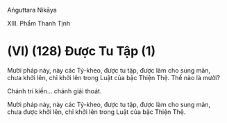 Aṅguttara Nikāya

XIII. Phẩm Thanh Tịnh

# (VI) (128) Ðược Tu Tập (1)

Mười pháp này, này các Tỷ-kheo, được tu tập, được làm cho sung mãn, chưa khởi lên, chỉ khởi lên trong Luật của bậc Thiện Thệ. Thế nào là mười?

Chánh tri kiến... chánh giải thoát.

Mười pháp này, này các Tỷ-kheo, được tu tập, được làm cho sung mãn, chưa được khởi lên, chỉ khởi lên trong Luật của bậc Thiện Thệ.

